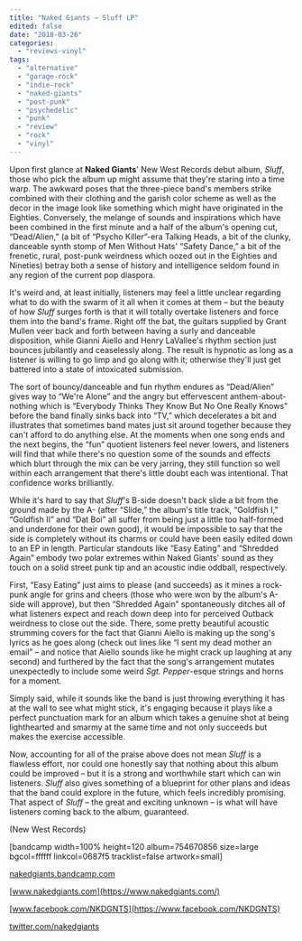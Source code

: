 ```yaml
---
title: "Naked Giants – Sluff LP"
edited: false
date: "2018-03-26"
categories:
  - "reviews-vinyl"
tags:
  - "alternative"
  - "garage-rock"
  - "indie-rock"
  - "naked-giants"
  - "post-punk"
  - "psychedelic"
  - "punk"
  - "review"
  - "rock"
  - "vinyl"
---
```


Upon first glance at **Naked Giants**' New West Records debut album, _Sluff_, those who pick the album up might assume that they're staring into a time warp. The awkward poses that the three-piece band's members strike combined with their clothing and the garish color scheme as well as the decor in the image look like something which might have originated in the Eighties. Conversely, the melange of sounds and inspirations which have been combined in the first minute and a half of the album's opening cut, “Dead/Alien,” (a bit of “Psycho Killer”-era Talking Heads, a bit of the clunky, danceable synth stomp of Men Without Hats' “Safety Dance,” a bit of the frenetic, rural, post-punk weirdness which oozed out in the Eighties and Nineties) betray both a sense of history and intelligence seldom found in any region of the current pop diaspora.

It's weird and, at least initially, listeners may feel a little unclear regarding what to do with the swarm of it all when it comes at them – but the beauty of how _Sluff_ surges forth is that it will totally overtake listeners and force them into the band's frame. Right off the bat, the guitars supplied by Grant Mullen veer back and forth between having a surly and danceable disposition, while Gianni Aiello and Henry LaVallee's rhythm section just bounces jubilantly and ceaselessly along. The result is hypnotic as long as a listener is willing to go limp and go along with it; otherwise they'll just get battered into a state of intoxicated submission.

The sort of bouncy/danceable and fun rhythm endures as “Dead/Alien” gives way to “We're Alone” and the angry but effervescent anthem-about-nothing which is “Everybody Thinks They Know But No One Really Knows” before the band finally sinks back into “TV,” which decelerates a bit and illustrates that sometimes band mates just sit around together because they can't afford to do anything else. At the moments when one song ends and the next begins, the “fun” quotient listeners feel never lowers, and listeners will find that while there's no question some of the sounds and effects which blurt through the mix can be very jarring, they still function so well within each arrangement that there's little doubt each was intentional. That confidence works brilliantly.

While it's hard to say that _Sluff_'s B-side doesn't back slide a bit from the ground made by the A- (after “Slide,” the album's title track, “Goldfish I,” “Goldfish II” and “Dat Boi” all suffer from being just a little too half-formed and underdone for their own good), it would be impossible to say that the side is completely without its charms or could have been easily edited down to an EP in length. Particular standouts like “Easy Eating” and “Shredded Again” embody two polar extremes within Naked Giants' sound as they touch on a solid street punk tip and an acoustic indie oddball, respectively.

First, “Easy Eating” just aims to please (and succeeds) as it mines a rock-punk angle for grins and cheers (those who were won by the album's A-side will approve), but then “Shredded Again” spontaneously ditches all of what listeners expect and reach down deep into for perceived Outback weirdness to close out the side. There, some pretty beautiful acoustic strumming covers for the fact that Gianni Aiello is making up the song's lyrics as he goes along (check out lines like “I sent my dead mother an email” – and notice that Aiello sounds like he might crack up laughing at any second) and furthered by the fact that the song's arrangement mutates unexpectedly to include some weird _Sgt. Pepper_\-esque strings and horns for a moment.

Simply said, while it sounds like the band is just throwing everything it has at the wall to see what might stick, it's engaging because it plays like a perfect punctuation mark for an album which takes a genuine shot at being lighthearted and smarmy at the same time and not only succeeds but makes the exercise accessible.

Now, accounting for all of the praise above does not mean _Sluff_ is a flawless effort, nor could one honestly say that nothing about this album could be improved – but it is a strong and worthwhile start which can win listeners. _Sluff_ also gives something of a blueprint for other plans and ideas that the band could explore in the future, which feels incredibly promising. That aspect of _Sluff_ – the great and exciting unknown – is what will have listeners coming back to the album, guaranteed. 

(New West Records)

\[bandcamp width=100% height=120 album=754670856 size=large bgcol=ffffff linkcol=0687f5 tracklist=false artwork=small\]

[nakedgiants.bandcamp.com](https://nakedgiants.bandcamp.com/)

[www.nakedgiants.com](https://www.nakedgiants.com/)

[www.facebook.com/NKDGNTS](https://www.facebook.com/NKDGNTS)

[twitter.com/nakedgiants](https://twitter.com/nakedgiants)
